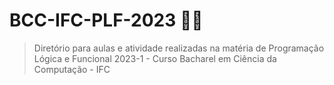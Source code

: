 # BCC-IFC-PLF-2023 :man_technologist:	
> Diretório para aulas e atividade realizadas na matéria de Programação Lógica e Funcional 2023-1 - Curso Bacharel em Ciência da Computação - IFC
